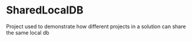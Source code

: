 SharedLocalDB
=============

Project used to demonstrate how different projects in a solution can share the same local db
